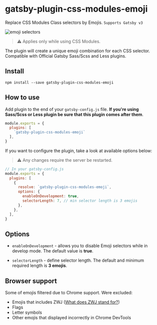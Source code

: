 # gatsby-plugin-css-modules-emoji 

Replace CSS Modules Class selectors by Emojis. `Supports Gatsby v3`

![emoji selectors](https://i.ibb.co/RPxfpP8/gatsby-plugin-emojis.png)

> ⚠️ Applies only while using CSS Modules.

The plugin will create a unique emoji combination for each CSS selector. Compatible with Official Gatsby Sass/Scss and Less plugins.

## Install

`npm install --save gatsby-plugin-css-modules-emoji`

## How to use

Add plugin to the end of your `gatsby-config.js` file. **If you're using Sass/Scss or Less plugin be sure that this plugin comes after them**.

```javascript
module.exports = {
  plugins: [
    `gatsby-plugin-css-modules-emoji`
  ],
}
```

If you want to configure the plugin, take a look at available options below:

> ⚠️ Any changes require the server be restarted.

```javascript
// In your gatsby-config.js
module.exports = {
  plugins: [
    {
      resolve: `gatsby-plugin-css-modules-emoji`,
      options: {
        enableOnDevelopment: true, 
        selectorLength: 7, // min selector length is 3 emojis
      },
    },
  ],
}
```

## Options

* `enableOnDevelopment` - allows you to disable Emoji selectors while in develop mode. The default value is **true**.

* `selectorLength` - define selector length. The default and minimum required length is **3 emojis**.

## Browser support 

Some of emojis filtered due to Chrome support. Were excluded:

- Emojis that includes ZWJ ([What does ZWJ stand for?](https://en.wikipedia.org/wiki/Zero-width_joiner))
- Flags 
- Letter symbols
- Other emojis that displayed incorrectly in Chrome DevTools
